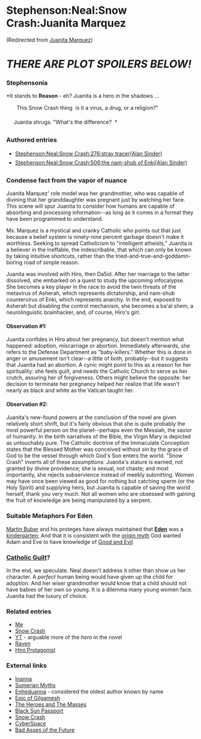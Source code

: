 
# Stephenson:Neal:Snow Crash:Juanita Marquez

(Redirected from [Juanita Marquez](/juanita-marquez))


# *****THERE ARE PLOT SPOILERS BELOW!*****


### Stephensonia


*It stands to **Reason** - eh? Juanita is a hero in the shadows ...   

       This Snow Crash thing  is it a virus, a drug, or a religion?"

     Juanita shrugs. "What's the difference?  *

### Authored entries


* [Stephenson:Neal:Snow Crash:276:stray tracer(Alan Sinder)](/stephenson-neal-snow-crash-276-stray-tracer-alan-sinder)
* [Stephenson:Neal:Snow Crash:506:the nam-shub of Enki(Alan Sinder)](/stephenson-neal-snow-crash-506-the-nam-shub-of-enki-alan-sinder)


### Condense fact from the vapor of nuance


Juanita Marquez' role model was her grandmother, who was capable of divining that her granddaughter was pregnant just by watching her face. This scene will spur Juanita to consider how humans are capable of absorbing and processing information--as long as it comes in a format they have been programmed to understand. 

Ms. Marquez is a mystical and cranky Catholic who points out that just because a belief system is ninety-nine percent garbage doesn't make it worthless. Seeking to spread Catholicism to "intelligent atheists," Juanita is a believer in the ineffable, the indescribable, that which can only be known by taking intuitive shortcuts, rather than the tried-and-true-and-goddamn-boring road of simple reason.

Juanita was involved with Hiro, then Da5id. After her marriage to the latter dissolved, she embarked on a quest to study the upcoming infocalypse. She becomes a key player in the race to avoid the twin threats of the metavirus of Asherah, which represents dictatorship, and nam-shub countervirus of Enki, which represents anarchy. In the end, exposed to Asherah but disabling the control mechanism, she becomes a ba'al shem, a neurolinguistic brainhacker, and, of course, Hiro's girl.

#### Observation #1:


Juanita confides in Hiro about her pregnancy, but doesn't mention what happened: adoption, miscarriage or abortion. Immediately afterwards, she refers to the Defense Department as "baby-killers." Whether this is done in anger or amusement isn't clear--a little of both, probably--but it suggests that Juanita had an abortion. A cynic might point to this as a reason for her spirituality: she feels guilt, and needs the Catholic Church to serve as her crutch, assuring her of forgiveness. Others might believe the opposite: her decision to terminate her pregnancy helped her realize that life wasn't nearly as black and white as the Vatican taught her.

#### Observation #2:


Juanita's new-found powers at the conclusion of the novel are given relatively short shrift, but it's fairly obvious that she is quite probably the most powerful person on the planet--perhaps even the Messiah, the savior of humanity. In the birth narratives of the Bible, the Virgin Mary is depicted as untouchably pure. The Catholic doctrine of the Immaculate Conception states that the Blessed Mother was conceived without sin by the grace of God to be the vessel through which God's Son enters the world. "Snow Crash" inverts all of these assumptions: Juanita's stature is earned, not granted by divine providence; she is sexual, not chaste; and most importantly, she rejects subservience instead of meekly submitting. Women may have once been viewed as good for nothing but catching sperm (or the Holy Spirit) and supplying heirs, but Juanita is capable of saving the world herself, thank you very much. Not all women who are obsessed with gaining the fruit of knowledge are being manipulated by a serpent.

### Suitable Metaphors For Eden


[Martin Buber](/) and his proteges have always maintained that **[Eden](/http-en-wikipedia-org-wiki-garden-of-eden)** was a [kindergarten](/http-en-wikipedia-org-wiki-kindergarten); And that it is consistent with the [origin myth](/http-en-wikipedia-org-wiki-creation-myths) God wanted Adam and Eve to have knowledge of [Good and Evil](/http-en-wikipedia-org-wiki-original-sin-original-sin-in-the-torah). 

### [Catholic Guilt](/)?


In the end, we speculate. Neal doesn't address it other than show us her character. A *perfect* human being would have given up the child for adoption. And her wiser grandmother would know that a child should not have babies of her own so young. It is a dilemma many young women face. Juanita had the luxury of choice.

### Related entries


* [Me](/me)
* [Snow Crash](/snow-crash)
* [YT](/stephenson-neal-snow-crash-yt) - arguable more of the *hero* in the novel
* [Raven](/stephenson-neal-snow-crash-raven)
* [Hiro Protagonist](/stephenson-neal-snow-crash-hiro-protagonist)


### External links


* [Inanna](/http-en-wikipedia-org-wiki-ishtar)
* [Sumerian Myths](/http-en-wikipedia-org-wiki-sumerian-mythology)
* [Enheduanna](/http-en-wikipedia-org-wiki-enheduanna) - considered the oldest author known by name
* [Epic of Gilgamesh](/http-en-wikipedia-org-wiki-epic-of-gilgamesh)
* [The Heroes and The Masses](/http-www-cyberartsweb-org-cpace-scifi-ns-schwartz-html)
* [Black Sun Passport](/http-www-digitalspace-com-avatars-book-fullbook-chch-chch1-htm)
* [Snow Crash](/http-www-cyberartsweb-org-cpace-scifi-ns-snowcrashov-html)
* [CyberSpace](/http-www-cyberartsweb-org-cpace-theory-baudrillard-studentov-html)
* [Bad Asses of the Future](/http-www-cyberartsweb-org-cpace-scifi-ns-pillsbury-html)

